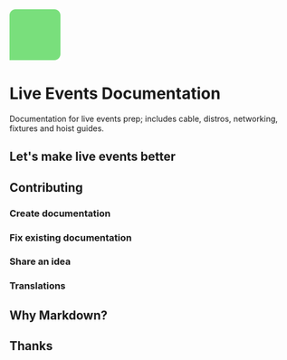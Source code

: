 <img src="/icon.png" height="90" width="90">

# Live Events Documentation
Documentation for live events prep; includes cable, distros, networking, fixtures and hoist guides.

## Let's make live events better

## Contributing

### Create documentation
### Fix existing documentation
### Share an idea
### Translations

## Why Markdown?

## Thanks

